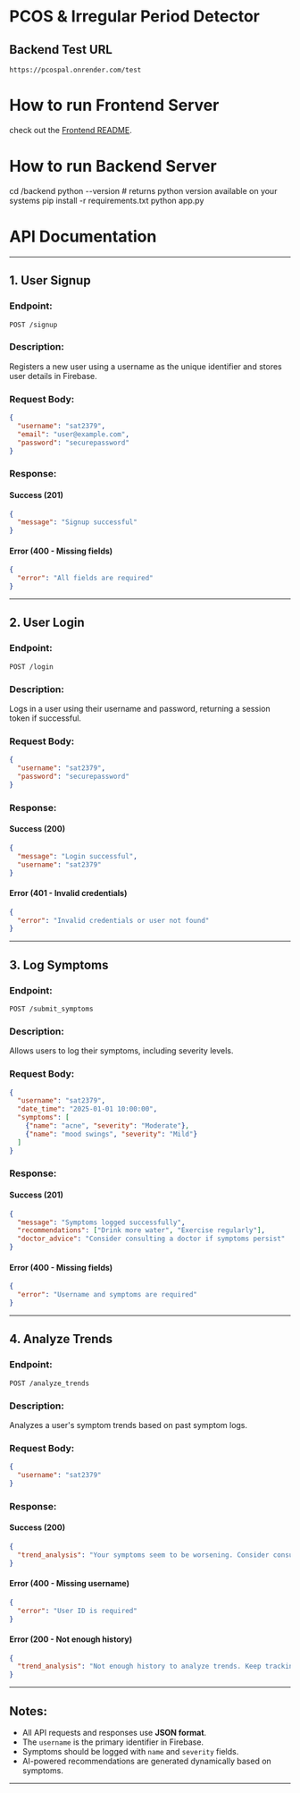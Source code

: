 # PCOS & Irregular Period Detector

## Backend Test URL
```
https://pcospal.onrender.com/test
```

# How to run Frontend Server
check out the [Frontend README](frontend/README.md).

# How to run Backend Server
cd /backend
python --version # returns python version available on your systems
pip install -r requirements.txt
python app.py

# API Documentation
---

## **1. User Signup**
### **Endpoint:**
```
POST /signup
```
### **Description:**
Registers a new user using a username as the unique identifier and stores user details in Firebase.
### **Request Body:**
```json
{
  "username": "sat2379",
  "email": "user@example.com",
  "password": "securepassword"
}
```
### **Response:**
#### **Success (201)**
```json
{
  "message": "Signup successful"
}
```
#### **Error (400 - Missing fields)**
```json
{
  "error": "All fields are required"
}
```

---

## **2. User Login**
### **Endpoint:**
```
POST /login
```
### **Description:**
Logs in a user using their username and password, returning a session token if successful.
### **Request Body:**
```json
{
  "username": "sat2379",
  "password": "securepassword"
}
```
### **Response:**
#### **Success (200)**
```json
{
  "message": "Login successful",
  "username": "sat2379"
}
```
#### **Error (401 - Invalid credentials)**
```json
{
  "error": "Invalid credentials or user not found"
}
```

---

## **3. Log Symptoms**
### **Endpoint:**
```
POST /submit_symptoms
```
### **Description:**
Allows users to log their symptoms, including severity levels.
### **Request Body:**
```json
{
  "username": "sat2379",
  "date_time": "2025-01-01 10:00:00",
  "symptoms": [
    {"name": "acne", "severity": "Moderate"},
    {"name": "mood swings", "severity": "Mild"}
  ]
}
```
### **Response:**
#### **Success (201)**
```json
{
  "message": "Symptoms logged successfully",
  "recommendations": ["Drink more water", "Exercise regularly"],
  "doctor_advice": "Consider consulting a doctor if symptoms persist"
}
```
#### **Error (400 - Missing fields)**
```json
{
  "error": "Username and symptoms are required"
}
```

---

## **4. Analyze Trends**
### **Endpoint:**
```
POST /analyze_trends
```
### **Description:**
Analyzes a user's symptom trends based on past symptom logs.
### **Request Body:**
```json
{
  "username": "sat2379"
}
```
### **Response:**
#### **Success (200)**
```json
{
  "trend_analysis": "Your symptoms seem to be worsening. Consider consulting a doctor."
}
```
#### **Error (400 - Missing username)**
```json
{
  "error": "User ID is required"
}
```
#### **Error (200 - Not enough history)**
```json
{
  "trend_analysis": "Not enough history to analyze trends. Keep tracking your symptoms."
}
```
---

## Notes:
- All API requests and responses use **JSON format**.
- The `username` is the primary identifier in Firebase.
- Symptoms should be logged with `name` and `severity` fields.
- AI-powered recommendations are generated dynamically based on symptoms.
---
